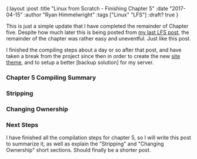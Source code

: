 {:layout :post
:title  "Linux from Scratch - Finishing Chapter 5"
:date "2017-04-15"
:author "Ryan Himmelwright"
:tags ["Linux" "LFS"]
:draft? true
}

This is just a simple update that I have completed the remainder of Chapter five. Despite how much later this is being posted from [my last LFS post](../LFS-SBUs-and-Binutils/), the remainder of the chapter was rather easy and uneventful. Just like this post.

<!-- more -->

I finished the compiling steps about a day or so after that post, and have taken a break from the project since then in order to create the new [site theme](../New-Theme-Immutable), and to setup a better [backup solution] for my server.

### Chapter 5 Compiling Summary

### Stripping

### Changing Ownership

### Next Steps



I have finished all the compilation steps for chapter 5, so I will write this post to summarize it, as well as explain the "Stripping" and "Changing Ownership" short sections. Should finally be a shorter post.

